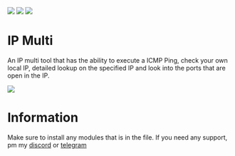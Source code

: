 ![](https://img.shields.io/github/watchers/9xw/ip-multi?style=social) ![](https://img.shields.io/github/stars/9xw/ip-multi?style=social) ![](https://img.shields.io/github/forks/9xw/ip-multi?style=social)

# IP Multi
An IP multi tool that has the ability to execute a ICMP Ping, check your own local IP, detailed lookup on the specified IP and look into the ports that are open in the IP.

![](https://media.discordapp.net/attachments/631162287968747550/829880728975310869/unknown.png)

# Information
Make sure to install any modules that is in the file. If you need any support, pm my <a href="https://discord.com/users/630087545312509963">discord</a> or <a href="https://t.me/lxw28032460188">telegram</a>

